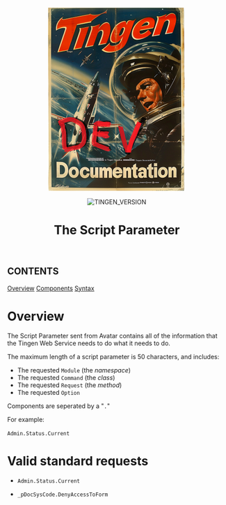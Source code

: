 <!-- 250430 -->

<div align="center">

  ![logo](/.github/image/logo/TingenDevelopmentDocumentation_logo_320x420.png)

  ![TINGEN_VERSION](https://img.shields.io/badge/TINGEN%2025.5-white?style=for-the-badge)
  
  <h1>The Script Parameter</h1>

</div>

<br>

## CONTENTS
[Overview](#overview)
[Components](components)
[Syntax](#syntax)

# Overview
The Script Parameter sent from Avatar contains all of the information that the Tingen Web Service needs to do what it needs to do.

The maximum length of a script parameter is 50 characters, and includes:

* The requested `Module` (the *namespace*)
* The requested `Command` (the *class*)
* The requested `Request` (the *method*)
* The requested `Option`

Components are seperated by a "`.`"

For example:

`Admin.Status.Current`

# Valid standard requests

* `Admin.Status.Current`

* `_pDocSysCode.DenyAccessToForm`
